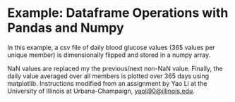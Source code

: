 # Example: Dataframe Operations with Pandas and Numpy

In this example, a csv file of daily blood glucose values (365 values per unique member) is dimensionally flipped and stored in a numpy array. 


NaN values are replaced my the previous/next non-NaN value. Finally, the daily value averaged over all members is plotted over 365 days using matplotlib. Instructions modified from an assignment by Yao Li at the University of Illinois at Urbana-Champaign, yaoli90@illinois.edu.
